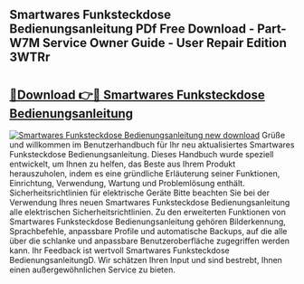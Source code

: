 ## Smartwares Funksteckdose Bedienungsanleitung PDf Free Download - Part-W7M Service Owner Guide - User Repair Edition 3WTRr

# <h2><a href="http://df4p0kb.blite.top/?on=Smartwares+Funksteckdose+Bedienungsanleitung">🔗Download 👉🔴 Smartwares Funksteckdose Bedienungsanleitung</a></h2>

[![Smartwares Funksteckdose Bedienungsanleitung new download](https://i.imgur.com/lujVjoI.png)](http://df4p0kb.blite.top/?on=Smartwares+Funksteckdose+Bedienungsanleitung)
Grüße und willkommen im Benutzerhandbuch für Ihr neu aktualisiertes Smartwares Funksteckdose Bedienungsanleitung. Dieses Handbuch wurde speziell entwickelt, um Ihnen zu helfen, das Beste aus Ihrem Produkt herauszuholen, indem es eine gründliche Erläuterung seiner Funktionen, Einrichtung, Verwendung, Wartung und Problemlösung enthält. Sicherheitsrichtlinien für elektrische Geräte Bitte beachten Sie bei der Verwendung Ihres neuen Smartwares Funksteckdose Bedienungsanleitung alle elektrischen Sicherheitsrichtlinien. Zu den erweiterten Funktionen von Smartwares Funksteckdose Bedienungsanleitung gehören Bilderkennung, Sprachbefehle, anpassbare Profile und automatische Backups, auf die alle über die schlanke und anpassbare Benutzeroberfläche zugegriffen werden kann. Ihr Feedback ist wertvoll Smartwares Funksteckdose BedienungsanleitungD. Wir schätzen Ihren Input und sind bestrebt, Ihnen einen außergewöhnlichen Service zu bieten.
